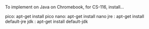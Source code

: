 To implement on Java on Chromebook, for CS-116, install...

pico: apt-get install pico
nano: apt-get install nano
jre : apt-get install default-jre
jdk : apt-get install default-jdk
